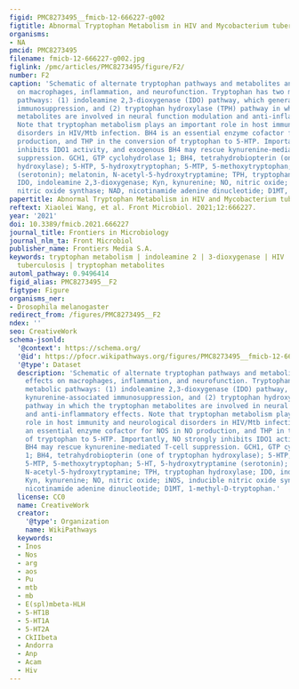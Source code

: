 ```yaml
---
figid: PMC8273495__fmicb-12-666227-g002
figtitle: Abnormal Tryptophan Metabolism in HIV and Mycobacterium tuberculosis Infection
organisms:
- NA
pmcid: PMC8273495
filename: fmicb-12-666227-g002.jpg
figlink: /pmc/articles/PMC8273495/figure/F2/
number: F2
caption: 'Schematic of alternate tryptophan pathways and metabolites and their effects
  on macrophages, inflammation, and neurofunction. Tryptophan has two major metabolic
  pathways: (1) indoleamine 2,3-dioxygenase (IDO) pathway, which generates kynurenine-associated
  immunosuppression, and (2) tryptophan hydroxylase (TPH) pathway in which the tryptophan
  metabolites are involved in neural function modulation and anti-inflammatory effects.
  Note that tryptophan metabolism plays an important role in host immunity and neurological
  disorders in HIV/Mtb infection. BH4 is an essential enzyme cofactor for NOS in NO
  production, and THP in the conversion of tryptophan to 5-HTP. Importantly, NO strongly
  inhibits IDO1 activity, and exogenous BH4 may rescue kynurenine-mediated T-cell
  suppression. GCH1, GTP cyclohydrolase 1; BH4, tetrahydrobiopterin (one of tryptophan
  hydroxylase); 5-HTP, 5-hydroxytryptophan; 5-MTP, 5-methoxytryptophan; 5-HT, 5-hydroxytryptamine
  (serotonin); melatonin, N-acetyl-5-hydroxytryptamine; TPH, tryptophan hydroxylase;
  IDO, indoleamine 2,3-dioxygenase; Kyn, kynurenine; NO, nitric oxide; iNOS, inducible
  nitric oxide synthase; NAD, nicotinamide adenine dinucleotide; D1MT, 1-methyl-D-tryptophan.'
papertitle: Abnormal Tryptophan Metabolism in HIV and Mycobacterium tuberculosis Infection.
reftext: Xiaolei Wang, et al. Front Microbiol. 2021;12:666227.
year: '2021'
doi: 10.3389/fmicb.2021.666227
journal_title: Frontiers in Microbiology
journal_nlm_ta: Front Microbiol
publisher_name: Frontiers Media S.A.
keywords: tryptophan metabolism | indoleamine 2 | 3-dioxygenase | HIV | Mycobacterium
  tuberculosis | tryptophan metabolites
automl_pathway: 0.9496414
figid_alias: PMC8273495__F2
figtype: Figure
organisms_ner:
- Drosophila melanogaster
redirect_from: /figures/PMC8273495__F2
ndex: ''
seo: CreativeWork
schema-jsonld:
  '@context': https://schema.org/
  '@id': https://pfocr.wikipathways.org/figures/PMC8273495__fmicb-12-666227-g002.html
  '@type': Dataset
  description: 'Schematic of alternate tryptophan pathways and metabolites and their
    effects on macrophages, inflammation, and neurofunction. Tryptophan has two major
    metabolic pathways: (1) indoleamine 2,3-dioxygenase (IDO) pathway, which generates
    kynurenine-associated immunosuppression, and (2) tryptophan hydroxylase (TPH)
    pathway in which the tryptophan metabolites are involved in neural function modulation
    and anti-inflammatory effects. Note that tryptophan metabolism plays an important
    role in host immunity and neurological disorders in HIV/Mtb infection. BH4 is
    an essential enzyme cofactor for NOS in NO production, and THP in the conversion
    of tryptophan to 5-HTP. Importantly, NO strongly inhibits IDO1 activity, and exogenous
    BH4 may rescue kynurenine-mediated T-cell suppression. GCH1, GTP cyclohydrolase
    1; BH4, tetrahydrobiopterin (one of tryptophan hydroxylase); 5-HTP, 5-hydroxytryptophan;
    5-MTP, 5-methoxytryptophan; 5-HT, 5-hydroxytryptamine (serotonin); melatonin,
    N-acetyl-5-hydroxytryptamine; TPH, tryptophan hydroxylase; IDO, indoleamine 2,3-dioxygenase;
    Kyn, kynurenine; NO, nitric oxide; iNOS, inducible nitric oxide synthase; NAD,
    nicotinamide adenine dinucleotide; D1MT, 1-methyl-D-tryptophan.'
  license: CC0
  name: CreativeWork
  creator:
    '@type': Organization
    name: WikiPathways
  keywords:
  - Inos
  - Nos
  - arg
  - aos
  - Pu
  - mtb
  - mb
  - E(spl)mbeta-HLH
  - 5-HT1B
  - 5-HT1A
  - 5-HT2A
  - CkIIbeta
  - Andorra
  - Anp
  - Acam
  - Hiv
---
```

